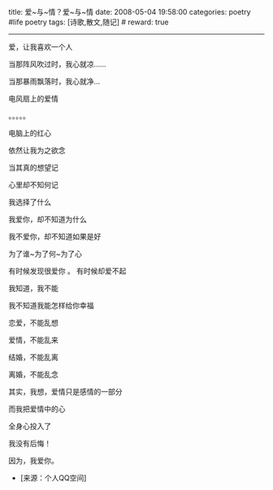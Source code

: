 title: 爱~与~情？爱~与~情 
date: 2008-05-04 19:58:00
categories: poetry #life poetry
tags: [诗歌,散文,随记]  # <!--more-->
reward: true

---

爱，让我喜欢一个人


当那阵风吹过时，我心就凉……


当那暴雨飘落时，我心就净…

<!--more-->


电风扇上的爱情

。。。。。

电脑上的红心


依然让我为之欲念


当其真的想望记


心里却不知何记


我选择了什么


我爱你，却不知道为什么


我不爱你，却不知道如果是好


为了谁~为了何~为了心


有时候发现很爱你
。
有时候却爱不起

我知道，我不能

我不知道我能怎样给你幸福

恋爱，不能乱想

爱情，不能乱来

结婚，不能乱离

离婚，不能乱念




其实，我想，爱情只是感情的一部分


而我把爱情中的心

全身心投入了

我没有后悔！

因为，我爱你。


- [来源：个人QQ空间]
